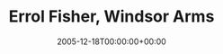 ---
templateKey: event
guid: 0892de88-6eab-11ea-99c5-002590d1d1b0
date: 2005-12-18T00:00:00+00:00
eventTime: 'CANCELLED'
title: Errol Fisher, Windsor Arms
artist: Errol Fisher
city: Toronto
venue: Windsor Arms
group: Tim Shia
guests: Jeff Beauchamp, Dave McMorrow
---
